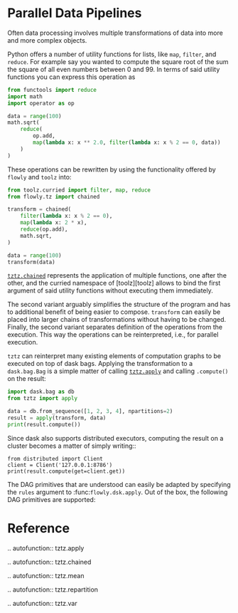 # Parallel Data Pipelines

Often data processing involves multiple transformations of data into more and
more complex objects.

Python offers a number of utility functions for lists, like ``map``, 
``filter``, and ``reduce``. For example say you wanted to compute the square
root  of the sum the square of all even numbers between 0 and 99. In terms of 
said utility functions you can express this operation as

```python
from functools import reduce
import math
import operator as op

data = range(100)
math.sqrt(
    reduce(
        op.add,
        map(lambda x: x ** 2.0, filter(lambda x: x % 2 == 0, data))
    )
)
```

These operations can be rewritten by using the functionality offered by
`flowly` and `toolz` into:

```python
from toolz.curried import filter, map, reduce
from flowly.tz import chained

transform = chained(
    filter(lambda x: x % 2 == 0),
    map(lambda x: 2 * x),
    reduce(op.add),
    math.sqrt,
)

data = range(100)
transform(data)
```

[`tztz.chained`](#tztz.chained) represents the application of multiple 
functions, one after the other, and the curried namespace of [toolz][toolz]
allows to bind the first argument of said utility functions without executing
them immediately.

The second variant arguably simplifies the structure of the program and has to 
additional benefit of being easier to compose. ``transform`` can easily be 
placed into larger chains of transformations without having to be changed.
Finally, the second variant separates definition of the operations from
the execution. This way the operations can be reinterpreted, i.e., for parallel
execution.


`tztz` can reinterpret many existing elements of computation graphs to be 
executed on top of dask bags. Applying the transformation to a `dask.bag.Bag` 
is a simple matter of calling [`tztz.apply`](#tztz.apply) and calling 
`.compute()` on the result:

```python
import dask.bag as db
from tztz import apply

data = db.from_sequence([1, 2, 3, 4], npartitions=2)
result = apply(transform, data)
print(result.compute())
```

Since dask also supports distributed executors, computing the result on a
cluster becomes a matter of simply writing::

    from distributed import Client
    client = Client('127.0.0.1:8786')
    print(result.compute(get=client.get))

The DAG primitives that are understood can easily be adapted by specifying the
``rules`` argument to :func:`flowly.dsk.apply`. Out of the box, the following
DAG primitives are supported:


# Reference

.. autofunction:: tztz.apply

.. autofunction:: tztz.chained

.. autofunction:: tztz.mean

.. autofunction:: tztz.repartition

.. autofunction:: tztz.var

